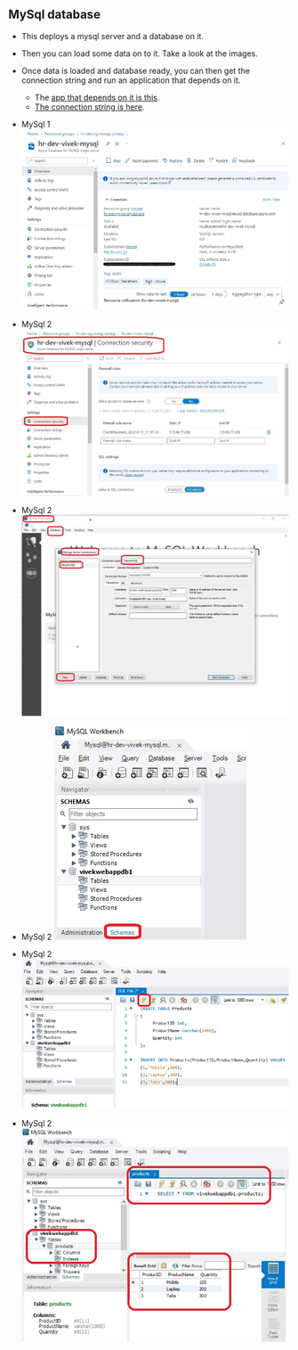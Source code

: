 ## MySql database

- This deploys a mysql server and a database on it.

- Then you can load some data on to it. Take a look at the images.

- Once data is loaded and database ready, you can then get the connection string and run an application that depends on it. 
  - The [app that depends on it is this](https://github.com/AvtsVivek/Az204WthTerraform/tree/main/src/dotnet-apps/0150-ConnectToMySqlAppWithConString).
  - [The connection string is here](https://github.com/AvtsVivek/Az204WthTerraform/blob/main/src/dotnet-apps/0150-ConnectToMySqlAppWithConString/ConnectToMySqlAppWithConString/appsettings.json).


- MySql 1
![My Sql 1](./imagess/MySql1.jpg)

- MySql 2
![My Sql 2](./imagess/MySql2.jpg)

- MySql 2
![My Sql 2](./imagess/MySql3.jpg)

- MySql 2
![My Sql 2](./imagess/MySql4.jpg)

- MySql 2
![My Sql 2](./imagess/MySql5.jpg)

- MySql 2
![My Sql 2](./imagess/MySql6.jpg)

